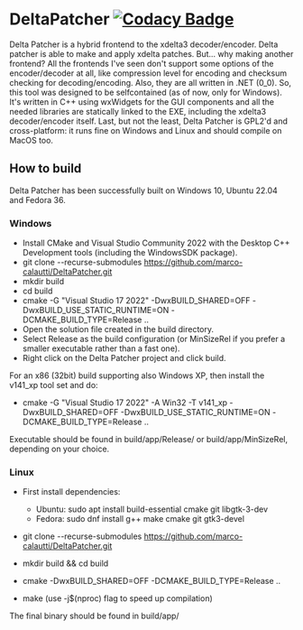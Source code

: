 # DeltaPatcher [![Codacy Badge](https://app.codacy.com/project/badge/Grade/bdfed52f118c4199ad0d828520f29b61)](https://www.codacy.com/gh/marco-calautti/DeltaPatcher/dashboard?utm_source=github.com&amp;utm_medium=referral&amp;utm_content=marco-calautti/DeltaPatcher&amp;utm_campaign=Badge_Grade)

Delta Patcher is a hybrid frontend to the xdelta3 decoder/encoder. Delta patcher is able to make and apply xdelta patches. But... why making another frontend? All the frontends I've seen don't support some options of the encoder/decoder at all, like compression level for encoding and checksum
checking for decoding/encoding. Also, they are all written in .NET (0_0). So, this tool was designed to be selfcontained (as of now, only
for Windows). It's written in C++ using wxWidgets for the GUI components and all the needed libraries are statically linked to the EXE, including the xdelta3 decoder/encoder itself.
Last, but not the least, Delta Patcher is GPL2'd and cross-platform: it runs fine on Windows and Linux and should compile on MacOS too.

## How to build
Delta Patcher has been successfully built on Windows 10, Ubuntu 22.04 and Fedora 36.

### Windows

-   Install CMake and Visual Studio Community 2022 with the Desktop C++ Development tools (including the WindowsSDK package).
-   git clone --recurse-submodules https://github.com/marco-calautti/DeltaPatcher.git
-   mkdir build
-   cd build
-   cmake -G "Visual Studio 17 2022" -DwxBUILD_SHARED=OFF -DwxBUILD_USE_STATIC_RUNTIME=ON -DCMAKE_BUILD_TYPE=Release ..
-   Open the solution file created in the build directory.
-   Select Release as the build configuration (or MinSizeRel if you prefer a smaller executable rather than a fast one).
-   Right click on the Delta Patcher project and click build.

For an x86 (32bit) build supporting also Windows XP, then install the v141_xp tool set and do:
- cmake -G "Visual Studio 17 2022" -A Win32 -T v141_xp -DwxBUILD_SHARED=OFF -DwxBUILD_USE_STATIC_RUNTIME=ON -DCMAKE_BUILD_TYPE=Release ..

Executable should be found in build/app/Release/ or build/app/MinSizeRel, depending on your choice.

### Linux

-   First install dependencies:
    -   Ubuntu: sudo apt install build-essential cmake git libgtk-3-dev
    -   Fedora: sudo dnf install g++ make cmake git gtk3-devel

-   git clone --recurse-submodules https://github.com/marco-calautti/DeltaPatcher.git
-   mkdir build && cd build
-   cmake -DwxBUILD_SHARED=OFF -DCMAKE_BUILD_TYPE=Release ..
-   make (use -j$(nproc) flag to speed up compilation)

The final binary should be found in build/app/

